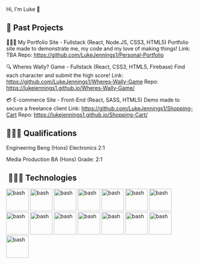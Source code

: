 Hi, I'm Luke 👋


<h2>🔎 Past Projects</h2>

👨🏻‍🎨 My Portfolio Site - Fullstack (React, Node.JS, CSS3, HTML5)
Portfolio site made to demonstrate me, my code and my love of making things!
Link: TBA
Repo: https://github.com/LukeJennings1/Personal-Portfolio

🔍 Wheres Wally? Game - Fullstack (React, CSS3, HTML5, Firebase)
Find each character and submit the high score! 
Link: https://github.com/LukeJennings1/Wheres-Wally-Game
Repo: https://lukejennings1.github.io/Wheres-Wally-Game/ 

💳 E-commerce Site - Front-End (React, SASS, HTML5)
Demo made to secure a freelance client
Link: https://github.com/LukeJennings1/Shopping-Cart
Repo: https://lukejennings1.github.io/Shopping-Cart/

<h2> 👨🏻‍🎓 Qualifications </h2>
<p> Engineering Beng (Hons) Electronics 2:1 </p>
<p> Media Production BA (Hons) Grade: 2:1 </p>


  <h2>&nbsp;👨🏼‍💻 Technologies </h2>
<p align="left">
<img src="https://cdn.jsdelivr.net/gh/devicons/devicon/icons/css3/css3-original-wordmark.svg" alt="bash" width="60" height="60"/>
<img src="https://cdn.jsdelivr.net/gh/devicons/devicon/icons/html5/html5-original-wordmark.svg" alt="bash" width="60" height="60"/>
<img src="https://cdn.jsdelivr.net/gh/devicons/devicon/icons/javascript/javascript-plain.svg" alt="bash" width="60" height="60"/>
<img src="https://cdn.jsdelivr.net/gh/devicons/devicon/icons/react/react-original-wordmark.svg" alt="bash" width="60" height="60"/>
<img src="https://cdn.jsdelivr.net/gh/devicons/devicon/icons/nodejs/nodejs-original-wordmark.svg" alt="bash" width="60" height="60"/>
<img src="https://cdn.jsdelivr.net/gh/devicons/devicon/icons/nextjs/nextjs-line.svg" alt="bash" width="60" height="60"/>
<img src="https://cdn.jsdelivr.net/gh/devicons/devicon/icons/mongodb/mongodb-original-wordmark.svg" alt="bash" width="60" height="60"/>
<img src="https://cdn.jsdelivr.net/gh/devicons/devicon/icons/express/express-original-wordmark.svg" alt="bash" width="60" height="60"/>
<img src="https://cdn.jsdelivr.net/gh/devicons/devicon/icons/firebase/firebase-plain-wordmark.svg" alt="bash" width="60" height="60"/>          
<img src="https://cdn.jsdelivr.net/gh/devicons/devicon/icons/git/git-plain-wordmark.svg" alt="bash" width="60" height="60"/>
<img src="https://cdn.jsdelivr.net/gh/devicons/devicon/icons/npm/npm-original-wordmark.svg" alt="bash" width="60" height="60"/>
<img src="https://cdn.jsdelivr.net/gh/devicons/devicon/icons/webpack/webpack-original.svg" alt="bash" width="60" height="60"/>
<img src="https://cdn.jsdelivr.net/gh/devicons/devicon/icons/photoshop/photoshop-plain.svg" alt="bash" width="60" height="60"/>
<img src="https://cdn.jsdelivr.net/gh/devicons/devicon/icons/illustrator/illustrator-plain.svg" alt="bash" width="60" height="60"/>
<img src="https://cdn.jsdelivr.net/gh/devicons/devicon/icons/raspberrypi/raspberrypi-original.svg" alt="bash" width="60" height="60"/>


</p>
